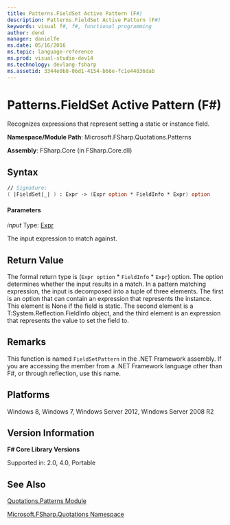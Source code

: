 ```yaml
---
title: Patterns.FieldSet Active Pattern (F#)
description: Patterns.FieldSet Active Pattern (F#)
keywords: visual f#, f#, functional programming
author: dend
manager: danielfe
ms.date: 05/16/2016
ms.topic: language-reference
ms.prod: visual-studio-dev14
ms.technology: devlang-fsharp
ms.assetid: 3344e0b8-06d1-4154-b66e-fc1e44836dab
---
```


# Patterns.FieldSet Active Pattern (F#)

Recognizes expressions that represent setting a static or instance field.

**Namespace/Module Path**: Microsoft.FSharp.Quotations.Patterns

**Assembly**: FSharp.Core (in FSharp.Core.dll)


## Syntax

```fsharp
// Signature:
( |FieldSet|_| ) : Expr -> (Expr option * FieldInfo * Expr) option
```

#### Parameters
*input*
Type: [Expr](https://msdn.microsoft.com/library/ed6a2caf-69d4-45c2-ab97-e9b3be9bce65)


The input expression to match against.

## Return Value

The formal return type is (`Expr option` &#42; `FieldInfo` &#42; `Expr`) option. The option determines whether the input results in a match. In a pattern matching expression, the input is decomposed into a tuple of three elements. The first is an option that can contain an expression that represents the instance. This element is None if the field is static. The second element is a T:System.Reflection.FieldInfo object, and the third element is an expression that represents the value to set the field to.

## Remarks
This function is named `FieldSetPattern` in the .NET Framework assembly. If you are accessing the member from a .NET Framework language other than F#, or through reflection, use this name.


## Platforms
Windows 8, Windows 7, Windows Server 2012, Windows Server 2008 R2


## Version Information
**F# Core Library Versions**

Supported in: 2.0, 4.0, Portable


## See Also
[Quotations.Patterns Module](Quotations.Patterns-Module-%5BFSharp%5D.md)

[Microsoft.FSharp.Quotations Namespace](Microsoft.FSharp.Quotations-Namespace-%5BFSharp%5D.md)
